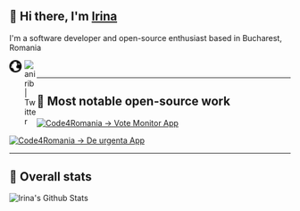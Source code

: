 ## 👋 Hi there, I'm [Irina][website]

I'm a software developer and open-source enthusiast based in Bucharest, Romania

[<img align="left" style='margin-right:5px' alt="aniri.ro" width="22px" src="https://raw.githubusercontent.com/iconic/open-iconic/master/svg/globe.svg" />][website]
[<img align="left" alt="anirib | Twitter" width="22px" src="https://cdn.jsdelivr.net/npm/simple-icons@v3/icons/twitter.svg" />][twitter]

<br />

---

## 🚀 Most notable open-source work

[![Code4Romania -> Vote Monitor App](https://github-readme-stats.vercel.app/api/pin/?username=aniri&repo=mon-vot-android-kotlin)](https://github.com/aniri/mon-vot-android-kotlin)

[![Code4Romania -> De urgenta App](https://github-readme-stats.vercel.app/api/pin/?username=aniri&repo=de-urgenta-android)](https://github.com/aniri/de-urgenta-android)

---

## 🌟 Overall stats

<img align="left" alt="Irina's Github Stats" src="https://github-readme-stats.vercel.app/api?username=aniri&show_icons=true&hide_border=true&theme=slateorange" />

[website]: https://aniri.ro/
[twitter]: https://twitter.com/anirib


